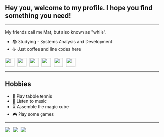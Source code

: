 ## Hey you, welcome to my profile. I hope you find something you need!
---
My friends call me Mat, but also known as "while".

- 📚 Studying - Systems Analysis and Development
- ☕ Just coffee and line codes here

<div style="display: flex; gap: 10px; align-items: center;">
  <img src="https://cdn.jsdelivr.net/gh/devicons/devicon/icons/python/python-original.svg" width="30" />
  <img src="https://cdn.jsdelivr.net/gh/devicons/devicon/icons/java/java-original.svg" width="30" />
  <img src="https://cdn.jsdelivr.net/gh/devicons/devicon/icons/c/c-original.svg" width="30" />
  <img src="https://encrypted-tbn0.gstatic.com/images?q=tbn:ANd9GcTpKpJmUZeXL0Ff3GiTH36N40KYvTvR12_4Sw&s" width="30" />
  <img src="https://cdn.jsdelivr.net/gh/devicons/devicon/icons/html5/html5-original.svg" width="30" />
  <img src="https://cdn.jsdelivr.net/gh/devicons/devicon/icons/css3/css3-original.svg" width="30" />
</div>

---

## Hobbies

- 🏓 Play tabble tennis
- 🎵 Listen to music
- ⏳ Assemble the magic cube
- 🎮 Play some games
---

<div style="display: flex; gap: 10px;">
  <a href="https://www.instagram.com/_mathsx_" target="_blank">
    <img src="https://img.shields.io/badge/Instagram-E4405F?style=for-the-badge&logo=instagram&logoColor=white" />
  </a>
  <a href="https://discordapp.com/users/631285032706899998" target="_blank">
    <img src="https://img.shields.io/badge/Discord-5865F2?style=for-the-badge&logo=discord&logoColor=white" />
  </a>
  <a href="https://www.linkedin.com/in/seuusuario" target="_blank">
    <img src="https://img.shields.io/badge/LinkedIn-0077B5?style=for-the-badge&logo=linkedin&logoColor=white" />
  </a>
</div>

